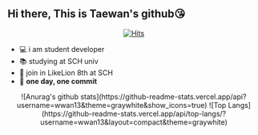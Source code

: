 ## Hi there, This is Taewan's github😘

 <div align=center>
	
  [![Hits](https://hits.seeyoufarm.com/api/count/incr/badge.svg?url=https%3A%2F%2Fgithub.com%2Fwwan13)](https://hits.seeyoufarm.com)
	
  </div>
	
- 💻 i am student developer
- 📚 studying at SCH univ
- 🦁 join in LikeLion 8th at SCH
- 🙏 **one day, one commit**

<div align=center>
![Anurag's github stats](https://github-readme-stats.vercel.app/api?username=wwan13&theme=graywhite&show_icons=true)
![Top Langs](https://github-readme-stats.vercel.app/api/top-langs/?username=wwan13&layout=compact&theme=graywhite)
</div>
